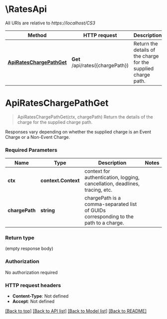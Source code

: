 # \RatesApi

All URIs are relative to *https://localhost/CS3*

Method | HTTP request | Description
------------- | ------------- | -------------
[**ApiRatesChargePathGet**](RatesApi.md#ApiRatesChargePathGet) | **Get** /api/rates({chargePath}) | Return the details of the charge for the supplied charge path.


# **ApiRatesChargePathGet**
> ApiRatesChargePathGet(ctx, chargePath)
Return the details of the charge for the supplied charge path.

Responses vary depending on whether the supplied charge is an Event Charge or a Non-Event Charge.

### Required Parameters

Name | Type | Description  | Notes
------------- | ------------- | ------------- | -------------
 **ctx** | **context.Context** | context for authentication, logging, cancellation, deadlines, tracing, etc.
  **chargePath** | **string**| chargePath is a comma-separated list of GUIDs corresponding to the path to a charge. | 

### Return type

 (empty response body)

### Authorization

No authorization required

### HTTP request headers

 - **Content-Type**: Not defined
 - **Accept**: Not defined

[[Back to top]](#) [[Back to API list]](../README.md#documentation-for-api-endpoints) [[Back to Model list]](../README.md#documentation-for-models) [[Back to README]](../README.md)

